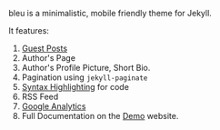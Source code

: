 ---
---

bleu is a minimalistic, mobile friendly theme for Jekyll.

It features:

1. [Guest Posts](http://ankitsultana.me/bleu/guest-posts.html)
2. Author's Page
3. Author's Profile Picture, Short Bio.
4. Pagination using `jekyll-paginate`
5. [Syntax Highlighting](http://ankitsultana.me/bleu/documentation.html) for code
6. RSS Feed
7. [Google Analytics](http://ankitsultana.me/bleu/documentation.html)
8. Full Documentation on the [Demo](http://ankitsultana.me/bleu) website.
